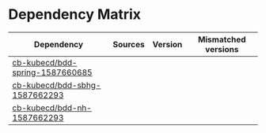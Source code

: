 # Dependency Matrix

Dependency | Sources | Version | Mismatched versions
---------- | ------- | ------- | -------------------
[cb-kubecd/bdd-spring-1587660685](https://github.com/cb-kubecd/bdd-spring-1587660685.git) |  | []() | 
[cb-kubecd/bdd-sbhg-1587662293](https://github.com/cb-kubecd/bdd-sbhg-1587662293.git) |  | []() | 
[cb-kubecd/bdd-nh-1587662293](https://github.com/cb-kubecd/bdd-nh-1587662293.git) |  | []() | 
